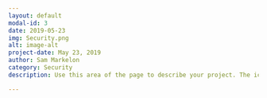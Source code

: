 ```yaml
---
layout: default
modal-id: 3
date: 2019-05-23
img: Security.png
alt: image-alt
project-date: May 23, 2019
author: Sam Markelon
category: Security
description: Use this area of the page to describe your project. The icon above is part of a free icon set by <a href="https://sellfy.com/p/8Q9P/jV3VZ/">Flat Icons</a>. On their website, you can download their free set with 16 icons, or you can purchase the entire set with 146 icons for only $12!

---
```

